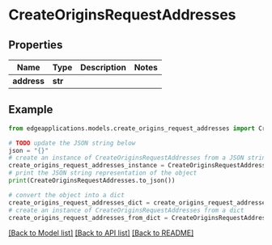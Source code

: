 # CreateOriginsRequestAddresses


## Properties

Name | Type | Description | Notes
------------ | ------------- | ------------- | -------------
**address** | **str** |  | 

## Example

```python
from edgeapplications.models.create_origins_request_addresses import CreateOriginsRequestAddresses

# TODO update the JSON string below
json = "{}"
# create an instance of CreateOriginsRequestAddresses from a JSON string
create_origins_request_addresses_instance = CreateOriginsRequestAddresses.from_json(json)
# print the JSON string representation of the object
print(CreateOriginsRequestAddresses.to_json())

# convert the object into a dict
create_origins_request_addresses_dict = create_origins_request_addresses_instance.to_dict()
# create an instance of CreateOriginsRequestAddresses from a dict
create_origins_request_addresses_from_dict = CreateOriginsRequestAddresses.from_dict(create_origins_request_addresses_dict)
```
[[Back to Model list]](../README.md#documentation-for-models) [[Back to API list]](../README.md#documentation-for-api-endpoints) [[Back to README]](../README.md)


